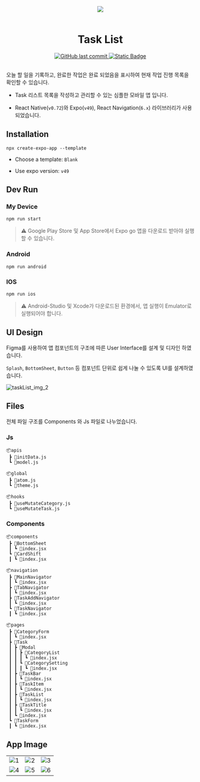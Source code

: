 <div align="center">
  <img src="https://github.com/hxxtae/task-list/assets/79623316/424d2b88-743f-490c-832d-9630b8af81dd" />
</div>

<br>

<div align="center">
  <h1>Task List</h1>
</div>

<div align="center">
  <a href="https://github.com/hxxtae/task-list/commits/main/">
    <img alt="GitHub last commit" src="https://img.shields.io/github/last-commit/hxxtae/task-list?style=for-the-badge&labelColor=%23111&color=%23fff" />
  </a>
  <a href="https://github.com/hxxtae/task-list">
    <img alt="Static Badge" src="https://img.shields.io/badge/TASK%20LIST-%20?style=for-the-badge&logo=github&labelColor=%23000&color=%23fff">
  </a>
</div>

<br>

오늘 할 일을 기록하고, 완료한 작업은 완료 되었음을 표시하여 현재 작업 진행 목록을 확인할 수 있습니다.

- Task 리스트 목록을 작성하고 관리할 수 있는 심플한 모바일 앱 입니다.

- React Native(`v0.72`)와 Expo(`v49`), React Navigation(`6.x`) 라이브러리가 사용되었습니다.

## Installation

```
npx create-expo-app --template
```

- Choose a template: `Blank`

- Use expo version: `v49`

## Dev Run

### My Device

```
npm run start
```

> ⚠️ Google Play Store 및 App Store에서 Expo go 앱을 다운로드 받아야 실행할 수 있습니다.

### Android

```
npm run android
```

### IOS
```
npm run ios
```

> ⚠️ Android-Studio 및 Xcode가 다운로드된 환경에서, 앱 실행이 Emulator로 실행되어야 합니다.

## UI Design

Figma를 사용하여 앱 컴포넌트의 구조에 따른 User Interface를 설계 및 디자인 하였습니다.

`Splash`, `BottomSheet`, `Button` 등 컴포넌트 단위로 쉽게 나눌 수 있도록 UI를 설계하였습니다.

![taskList_img_2](https://github.com/hxxtae/task-list/assets/79623316/5a2c4a80-bffc-4e90-a876-e26221bf70fd)

## Files

전체 파일 구조를 Components 와 Js 파일로 나누었습니다.

### Js

```
📦apis
 ┣ 📜initData.js
 ┗ 📜model.js

📦global
 ┣ 📜atom.js
 ┗ 📜theme.js

📦hooks
 ┣ 📜useMutateCategory.js
 ┗ 📜useMutateTask.js
```

### Components

```
📦components
 ┣ 📂BottomSheet
 ┃ ┗ 📜index.jsx
 ┗ 📂CardShift
 ┃ ┗ 📜index.jsx

📦navigation
 ┣ 📂MainNavigator
 ┃ ┗ 📜index.jsx
 ┣ 📂TabNavigator
 ┃ ┗ 📜index.jsx
 ┣ 📂TaskAddNavigator
 ┃ ┗ 📜index.jsx
 ┗ 📂TaskNavigator
 ┃ ┗ 📜index.jsx

📦pages
 ┣ 📂CategoryForm
 ┃ ┗ 📜index.jsx
 ┣ 📂Task
 ┃ ┣ 📂Modal
 ┃ ┃ ┣ 📂CategoryList
 ┃ ┃ ┃ ┗ 📜index.jsx
 ┃ ┃ ┗ 📂CategorySetting
 ┃ ┃ ┃ ┗ 📜index.jsx
 ┃ ┣ 📂TaskBar
 ┃ ┃ ┗ 📜index.jsx
 ┃ ┣ 📂TaskItem
 ┃ ┃ ┗ 📜index.jsx
 ┃ ┣ 📂TaskList
 ┃ ┃ ┗ 📜index.jsx
 ┃ ┣ 📂TaskTitle
 ┃ ┃ ┗ 📜index.jsx
 ┃ ┗ 📜index.jsx
 ┗ 📂TaskForm
 ┃ ┗ 📜index.jsx
```

## App Image

|   |   |   |
| - | - | - |
| ![1]  | ![2]  | ![3]  |
| ![4]  | ![5]  | ![6]  |

[1]: https://github.com/hxxtae/task-list/assets/79623316/8443614b-5677-453c-ad69-6ff599f97398
[2]: https://github.com/hxxtae/task-list/assets/79623316/5808d3da-a9a5-44bf-b847-8dbcf77e5395
[3]: https://github.com/hxxtae/task-list/assets/79623316/001e55ab-b7a3-4347-a78c-0f8e4d649241
[4]: https://github.com/hxxtae/task-list/assets/79623316/0e0109b7-1d72-40df-a997-7ec0697f743a
[5]: https://github.com/hxxtae/task-list/assets/79623316/1b16b8ed-9d6c-41ba-afd6-ebfbe2041778
[6]: https://github.com/hxxtae/task-list/assets/79623316/a42d9e86-685c-498f-868b-6734e675f038
